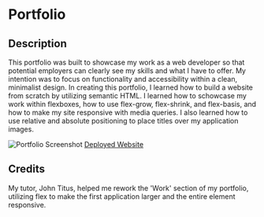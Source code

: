 # Portfolio

## Description

This portfolio was built to showcase my work as a web developer so that potential employers can clearly see my skills and what I have to offer. My intention was to focus on functionality and accessibility within a clean, minimalist design. In creating this portfolio, I learned how to build a website from scratch by utilizing semantic HTML. I learned how to schowcase my work within flexboxes, how to use flex-grow, flex-shrink, and flex-basis, and how to make my site responsive with media queries. I also learned how to use relative and absolute positioning to place titles over my application images.

![Portfolio Screenshot]()
[Deployed Website](https://caseynewman.github.io/portfolio/)

## Credits

My tutor, John Titus, helped me rework the 'Work' section of my portfolio, utilizing flex to make the first application larger and the entire element responsive.